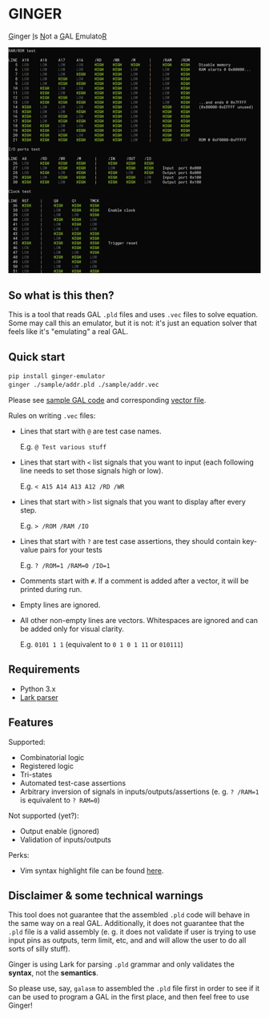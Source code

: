 # GINGER

<ins>G</ins>inger <ins>I</ins>s <ins>N</ins>ot a <ins>G</ins>AL <ins>E</ins>mulato<ins>R</ins>

![Image](https://raw.githubusercontent.com/and3rson/ginger/main/img/example.jpg)

## So what is this then?

This is a tool that reads GAL `.pld` files and uses `.vec` files to solve equation.
Some may call this an emulator, but it is not: it's just an equation solver that feels like it's "emulating" a real GAL.

## Quick start

```sh
pip install ginger-emulator
ginger ./sample/addr.pld ./sample/addr.vec
```

Please see [sample GAL code](https://github.com/and3rson/ginger/blob/main/sample/addr.pld) and corresponding [vector file](https://github.com/and3rson/ginger/blob/main/sample/addr.vec).

Rules on writing `.vec` files:
- Lines that start with `@` are test case names.

  E.g. `@ Test various stuff`

- Lines that start with `<` list signals that you want to input (each following line needs to set those signals high or low).

  E.g. `< A15 A14 A13 A12 /RD /WR`

- Lines that start with `>` list signals that you want to display after every step.

  E.g. `> /ROM /RAM /IO`

- Lines that start with `?` are test case assertions, they should contain key-value pairs for your tests

  E.g. `? /ROM=1 /RAM=0 /IO=1`

- Comments start with `#`. If a comment is added after a vector, it will be printed during run.

- Empty lines are ignored.

- All other non-empty lines are vectors. Whitespaces are ignored and can be added only for visual clarity.

  E.g. `0101 1 1` (equivalent to `0 1 0 1 11` or `010111`)


## Requirements

- Python 3.x
- [Lark parser](https://lark-parser.readthedocs.io/en/stable/)

## Features

Supported:

- Combinatorial logic
- Registered logic
- Tri-states
- Automated test-case assertions
- Arbitrary inversion of signals in inputs/outputs/assertions (e. g. `? /RAM=1` is equivalent to `? RAM=0`)

Not supported (yet?):

- Output enable (ignored)
- Validation of inputs/outputs

Perks:

- Vim syntax highlight file can be found [here](https://github.com/and3rson/ginger/blob/main/vim/syntax/vec.vim).

## Disclaimer & some technical warnings

This tool does not guarantee that the assembled `.pld` code will behave in the same way on a real GAL.
Additionally, it does not guarantee that the `.pld` file is a valid assembly (e. g. it does not validate
if user is trying to use input pins as outputs, term limit, etc, and and will allow the user to do all sorts of silly stuff).

Ginger is using Lark for parsing `.pld` grammar and only validates the **syntax**, not the **semantics**.

So please use, say, `galasm` to assembled the `.pld` file first in order to see if it can be used to program a GAL in the first place,
and then feel free to use Ginger!

